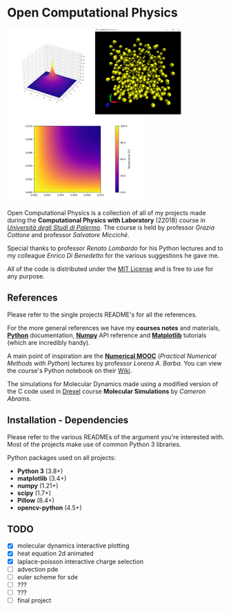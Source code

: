 # Open Computational Physics

<img src="laplace-poisson/images/single_charge.png" height="200"/> <img src="molecular-dynamics/images/md_animation.png" height="200"/> <img src="heat-equation/images/default.png" height="200"/>

Open Computational Physics is a collection of all of my projects made during the **Computational Physics with Laboratory** (22018) course in [*Università degli Studi di Palermo*](https://www.unipa.it/). The course is held by professor *Grazia Cottone* and professor *Salvatore Miccichè*.

Special thanks to professor *Renato Lombardo* for his Python lectures and to my colleague *Enrico Di Benedetto* for the various suggestions he gave me.

All of the code is distributed under the [MIT License](LICENSE.md) and is free to use for any purpose.

## References

Please refer to the single projects README's for all the references.

For the more general references we have my **courses notes** and materials, [**Python**](https://docs.python.org/3/) documentation, [**Numpy**](https://numpy.org/doc/stable/reference/) API reference and [**Matplotlib**](https://matplotlib.org/stable/tutorials/index.html) tutorials (which are incredibly handy).

A main point of inspiration are the [**Numerical MOOC**](https://github.com/numerical-mooc/numerical-mooc) (*Practical Numerical Methods with Python*) lectures by professor *Lorena A. Barba*. You can view the course's Python notebook on their [Wiki](https://github.com/numerical-mooc/numerical-mooc/wiki).

The simulations for Molecular Dynamics made using a modified version of the C code used in [Drexel](http://www.pages.drexel.edu/~cfa22/msim/node21.html) course **Molecular Simulations** by *Cameron Abrams*.

## Installation - Dependencies

Please refer to the various READMEs of the argument you're interested with. Most of the projects make use of common Python 3 libraries.

Python packages used on all projects:
  * **Python 3** (3.8+)
  * **matplotlib** (3.4+)
  * **numpy** (1.21+)
  * **scipy** (1.7+)
  * **Pillow** (8.4+)
  * **opencv-python** (4.5+)

## TODO

- [x] molecular dynamics interactive plotting
- [x] heat equation 2d animated
- [x] laplace-poisson interactive charge selection
- [ ] advection pde
- [ ] euler scheme for sde
- [ ] ???
- [ ] ???
- [ ] final project
